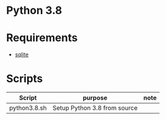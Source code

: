 # Python 3.8

# Requirements

- [sqlite](../sqlite)
 

# Scripts

| Script | purpose | note |
| --- | --- | --- |
| python3.8.sh | Setup Python 3.8 from source |  |
